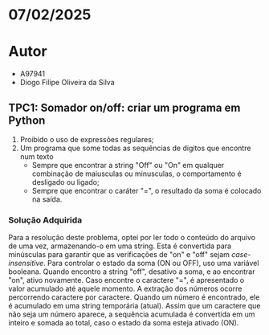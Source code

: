 # 07/02/2025

# Autor
* A97941
* Diogo Filipe Oliveira da Silva

## TPC1: Somador on/off: criar um programa em Python

1. Proibido o uso de expressões regulares;
2. Um programa que some todas as sequências de digitos que encontre num texto
    * Sempre que encontrar a string "Off" ou "On" em qualquer combinação de maiusculas ou minusculas, o comportamento é desligado ou ligado;
    * Sempre que encontrar o caráter "=", o resultado da soma é colocado na saída.



### Solução Adquirida
Para a resolução deste problema, optei por ler todo o conteúdo do arquivo de uma vez, armazenando-o em uma string. 
Esta é convertida para minúsculas para garantir que as verificações de "on" e "off" sejam *case-insensitive*. 
Para controlar o estado da soma (ON ou OFF), uso uma variável booleana. Quando encontro a string "off", desativo a soma, e ao encontrar "on", ativo novamente. 
Caso encontre o caractere "=", é apresentado o valor acumulado até aquele momento.
A extração dos números ocorre percorrendo caractere por caractere. 
Quando um número é encontrado, ele é acumulado em uma string temporária (atual). Assim que um caractere que não seja um número aparece, 
a sequência acumulada é convertida em um inteiro e somada ao total, caso o estado da soma esteja ativado (ON).